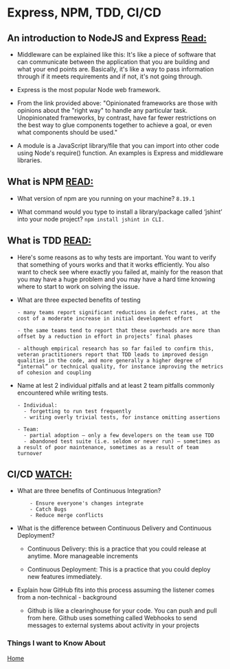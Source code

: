 # Express, NPM, TDD, CI/CD

## An introduction to NodeJS and Express [Read:](https://developer.mozilla.org/en-US/docs/Learn/Server-side/Express_Nodejs/Introduction)

- Middleware can be explained like this: It's like a piece of software that can communicate between the application that you are building and what your end points are. Basically, it's like a way to pass information through if it meets requirements and if not, it's not going through.

- Express is the most popular Node web framework.

- From the link provided above: "Opinionated frameworks are those with opinions about the "right way" to handle any particular task. Unopinionated frameworks, by contrast, have far fewer restrictions on the best way to glue components together to achieve a goal, or even what components should be used."

- A module is a  JavaScript library/file that you can import into other code using Node's require() function. An examples is Express and middleware libraries.

## What is NPM [READ:](https://docs.npmjs.com/about-npm)

- What version of npm are you running on your machine? `8.19.1`

- What command would you type to install a library/package called ‘jshint’ into your node project?  `npm install jshint in CLI.`

## What is TDD [READ:](https://www.agilealliance.org/glossary/tdd/#q=~(infinite~false~filters~(postType~(~'page~'post~'aa_book~'aa_event_session~'aa_experience_report~'aa_glossary~'aa_research_paper~'aa_video)~tags~(~'tdd))~searchTerm~'~sort~false~sortDirection~'asc~page~1))

- Here's some reasons as to why tests are important. You want to verify that something of yours works and that it works efficiently. You also want to check see where exactly you failed at, mainly for the reason that you may have a huge problem and you may have a hard time knowing where to start to work on solving the issue.

- What are three expected benefits of testing

      - many teams report significant reductions in defect rates, at the cost of a moderate increase in initial development effort 

      - the same teams tend to report that these overheads are more than offset by a reduction in effort in projects’ final phases

      - although empirical research has so far failed to confirm this, veteran practitioners report that TDD leads to improved design qualities in the code, and more generally a higher degree of “internal” or technical quality, for instance improving the metrics of cohesion and coupling

- Name at lest 2 individual pitfalls and at least 2 team pitfalls commonly encountered while writing tests.

      - Individual: 
        - forgetting to run test frequently 
        - writing overly trivial tests, for instance omitting assertions

      - Team:
        - partial adoption – only a few developers on the team use TDD
        - abandoned test suite (i.e. seldom or never run) – sometimes as a result of poor maintenance, sometimes as a result of team turnover

## CI/CD [WATCH:](https://www.youtube.com/watch?v=xSv_m3KhUO8)

- What are three benefits of Continuous Integration?

          - Ensure everyone's changes integrate
          - Catch Bugs
          - Reduce merge conflicts

- What is the difference between Continuous Delivery and Continuous Deployment?

  - Continuous Delivery: this is a practice that you could release at anytime. More manageable increments

  - Continuous Deployment: This is a practice that you could deploy new features immediately.

- Explain how GitHub fits into this process assuming the listener comes from a non-technical - background

  - Github is like a clearinghouse for your code. You can push and pull from here. Github uses something called Webhooks to send messages to external systems about activity in your projects

### Things I want to Know About

[Home](https://keelen-fisher.github.io/new-repository/)